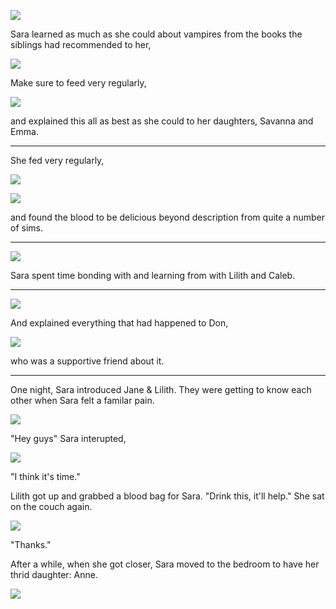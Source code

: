 ![](12-12-17_7-56-11%C2%A0PM.png)

Sara learned as much as she could about vampires from the books the siblings had recommended to her,

![](12-12-17_7-45-45%C2%A0PM.png)

Make sure to feed very regularly,

![](12-12-17_8-11-44%C2%A0PM.png)

and explained this all as best as she could to her daughters, Savanna and Emma.

----

She fed very regularly,

![](12-12-17_8-39-55%C2%A0PM.png)

![](12-12-17_8-40-34%C2%A0PM.png)

and found the blood to be delicious beyond description from quite a number of sims.

----

![](12-12-17_9-21-09%C2%A0PM.png)

Sara spent time bonding with and learning from with Lilith and Caleb.

----

![](12-12-17_9-54-22%C2%A0PM.png)

And explained everything that had happened to Don,

![](12-12-17_9-54-29%C2%A0PM.png)

who was a supportive friend about it.

----

One night, Sara introduced Jane & Lilith. They were getting to know each other when Sara felt a familar pain.

![](12-12-17_9-52-38%C2%A0PM.png)

"Hey guys" Sara interupted,

![](12-12-17_9-52-08%C2%A0PM.png)

"I think it's time."

Lilith got up and grabbed a blood bag for Sara. "Drink this, it'll help." She sat on the couch again.

![](12-12-17_9-51-50%C2%A0PM.png)

"Thanks."

After a while, when she got closer, Sara moved to the bedroom to have her thrid daughter: Anne.

![](12-12-17_9-55-08%C2%A0PM.png)
